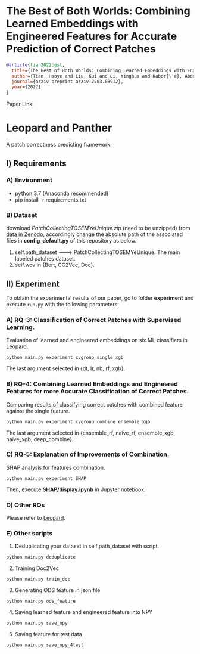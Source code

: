 # The Best of Both Worlds: Combining Learned Embeddings with Engineered Features for Accurate Prediction of Correct Patches
```bibtex
@article{tian2022best,
  title={The Best of Both Worlds: Combining Learned Embeddings with Engineered Features for Accurate Prediction of Correct Patches},
  author={Tian, Haoye and Liu, Kui and Li, Yinghua and Kabor{\'e}, Abdoul Kader and Koyuncu, Anil and Habib, Andrew and Li, Li and Wen, Junhao and Klein, Jacques and Bissyand{\'e}, Tegawend{\'e} F},
  journal={arXiv preprint arXiv:2203.08912},
  year={2022}
}
```
Paper Link: 

Leopard and Panther
=======
A patch correctness predicting framework.

## Ⅰ) Requirements
### A) Environment 
  * python 3.7 (Anaconda recommended)
  * pip install -r requirements.txt
  
### B) Dataset 
  download _PatchCollectingTOSEMYeUnique.zip_ (need to be unzipped) from [data in Zenodo](https://zenodo.org/record/7314629#.Y27XjGRKhhE "Dataset for Panther"), 
  accordingly change the absolute path of the associated files in **config_default.py** of this repository as below.
  1. self.path_dataset ---> PatchCollectingTOSEMYeUnique. The main labeled patches dataset.
  2. self.wcv in {Bert, CC2Vec, Doc}.

[//]: # (  3. self.defects4j_buggy ---> defects4j_buggy.  Source buggy program of Defects4J.)
  
## Ⅱ) Experiment
To obtain the experimental results of our paper, go to folder **experiment** and execute `run.py` with the following parameters:

### A) RQ-3: Classification of Correct Patches with Supervised Learning.
Evaluation of learned and engineered embeddings on six ML classifiers in Leopard.
```
python main.py experiment cvgroup single xgb
```
The last argument selected in {dt, lr, nb, rf, xgb}.

[//]: # (RQ3.2, Comparing evaluation of Leopard &#40;BERT embedding + ML classifiers&#41; against PATCH-SIM.)

[//]: # (```)

[//]: # (python main.py experiment compare4patchsim)

[//]: # (```)

[//]: # (RQ3.3, Evaluation of engineered feature on six ML classifiers.)

[//]: # (```)

[//]: # (python main.py experiment cvgroup single xgb)

[//]: # (```)

### B) RQ-4: Combining Learned Embeddings and Engineered Features for more Accurate Classification of Correct Patches.
Comparing results of classifying correct patches with combined feature against the single feature.
```
python main.py experiment cvgroup combine ensemble_xgb
```
The last argument selected in {ensemble_rf, naive_rf, ensemble_xgb, naive_xgb, deep_combine}.

### C) RQ-5: Explanation of Improvements of Combination.
SHAP analysis for features combination.
```
python main.py experiment SHAP
```
Then, execute **SHAP/display.ipynb** in Jupyter notebook.

### D) Other RQs
Please refer to [Leopard](https://github.com/TruX-DTF/DL4PatchCorrectness).

### E) Other scripts
  1. Deduplicating your dataset in self.path_dataset with script.
```
python main.py deduplicate
```
  2. Training Doc2Vec
```
python main.py train_doc
```
  3. Generating ODS feature in json file
```
python main.py ods_feature
```
  4. Saving learned feature and engineered feature into NPY
```
python main.py save_npy
```
  5. Saving feature for test data
```
python main.py save_npy_4test
```

  
